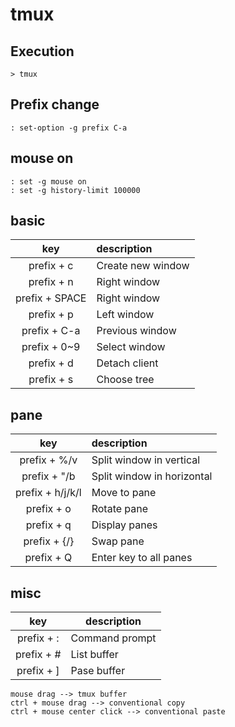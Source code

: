 # tmux

## Execution
    > tmux

## Prefix change
    : set-option -g prefix C-a
    
## mouse on
    : set -g mouse on
    : set -g history-limit 100000

## basic

| key | description |
|:---:|:------------|
| prefix + c | Create new window |
| prefix + n | Right window |
| prefix + SPACE | Right window |
| prefix + p | Left window |
| prefix + C-a | Previous window |
| prefix + 0~9 | Select window |
| prefix + d | Detach client |
| prefix + s | Choose tree |


## pane

|key|description|
|:-:|:---|
|prefix + %/v|Split window in vertical|
|prefix + "/b|Split window in horizontal|
|prefix + h/j/k/l|Move to pane|
|prefix + o|Rotate pane|
|prefix + q|Display panes|
|prefix + {/}|Swap pane|
|prefix + Q|Enter key to all panes|



## misc

|key|description|
|:-:|---|
|prefix + :|Command prompt|
|prefix + #|List buffer|
|prefix + ]|Pase buffer|


    mouse drag --> tmux buffer
    ctrl + mouse drag --> conventional copy
    ctrl + mouse center click --> conventional paste

